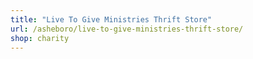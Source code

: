 ```yaml
---
title: "Live To Give Ministries Thrift Store"
url: /asheboro/live-to-give-ministries-thrift-store/
shop: charity
---
```

